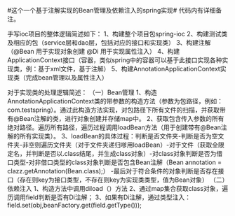 #这个一个基于注解实现的Bean管理及依赖注入的spring实现#
代码内有详细备注。

手写ioc项目的整体逻辑简述如下：
1、构建整个项目包spring-ioc
2、构建测试类及相应的包（service层和dao层，包括对应的接口和实现类）
3、构建注解（@Bean 用于实现对象创建 @Di 用于实现属性注入）
4、构建ApplicationContext接口（容器，类似spring中的容器可以基于此接口实现各种实现类，例：基于xml文件，基于注解）
5、构建AnnotationApplicationContext实现类（完成bean管理以及属性注入）

对于实现类的处理逻辑简述：
（一）Bean管理
1、构造AnnotationApplicationContext类的带参数的构造方法（参数为包路径，例如：com.testspring）。通过此构造方法实现，对包路径下所有文件的扫描，并获取带有@Bean注解的类，进行对象创建并存储map中。
2、获取包含传入参数的所有绝对路径。遍历所有路径，遍历过程调用loadBean方法（用于创建带有@Bean注解的所有实现类）。
3、loadBean的具体过程：判断是否文件夹-判断是否为空文件夹-非空则遍历文件夹（对于文件夹递归嗲用loadBean）-对于文件（获取全限定名，并判断是否以.class结尾，并生成class对象）-对class对象判断是否为借口类型-对非借口类型的class对象判断是否包含Bean注解（Bean annotation = clazz.getAnnotation(Bean.class);）
-最后对于符合条件的对象判断是否存在接口（存在则key为接口类型，不存在则key为实现类类型，值为Bean对象）
（二）依赖注入
1、构造方法中调用diload（）方法
2、通过map集合获取class对象，遍历调用field判断是否有Di注解；
3、如果有Di注解，通过类型注入：field.set(obj,beanFactory.get(field.getType()));
